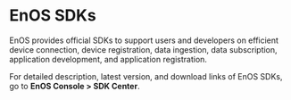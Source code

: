 # EnOS SDKs

EnOS provides official SDKs to support users and developers on efficient device connection, device registration, data ingestion, data subscription, application development, and application registration.

For detailed description, latest version, and download links of EnOS SDKs, go to **EnOS Console > SDK Center**.



<!--

## EnOS Device SDKs

The **EnOS Device SDKs** provide various device connection and management interfaces, such as device registration, device data ingestion, and device control, to help you send device telemetries to the EnOS Cloud and receive data or commands from the cloud.

### EnOS Device SDK for MQTT for Java

- [Include dependency in Maven project](https://mvnrepository.com/artifact/com.envisioniot/enos-mqtt/2.1.2)
- [Obtain source code from GitHub](https://github.com/EnvisionIot/enos-mqtt-sdk-java)

### EnOS Device SDK for MQTT for Python (Preview Edition)

- Install from PIP

  ```
  pip install enos-mqtt-sdk-python
  ```

- [Obtain source code from GitHub](https://github.com/EnvisionIot/enos-mqtt-sdk-python)



## EnOS API Core SDKs

The **EnOS API Core SDKs** provide the basic environment for calling EnOS APIs, which support both synchronous and asynchronous API requests.

### Java Core SDK (Poseidon)

- [Include dependency in Maven project](https://mvnrepository.com/artifact/com.envisioniot/apim-poseidon/0.1.7)



View [Getting Started with EnOS API](/docs/api/en/latest/gettingstarted.html) for more information



### Python Core SDK (Athena)

- Install from PIP:

  ```
  pip install aphrodite
  ```




View [Getting Started with EnOS API](/docs/api/en/latest/gettingstarted.html) for more information



## EnOS IoT SDK for C

The **EnOS IoT SDK for C** supports the following functions APIs for X.509 certificate-based authentication, data transmission between devices and cloud through MQTT protocol, and EnOS Cloud services.

- [Obtain source code from GitHub](https://github.com/EnvisionIot/enos-iot-sdk-c)



## EnOS Data Subscription SDK

EnOS Data Subscribe SDK supports consuming the subscribed asset real-time data and alert data.

- [Include dependency in Maven project](https://mvnrepository.com/artifact/com.envisioniot/enos-subscribe/2.2.0)

## Related Links

- [Getting Started with EnOS SDKs](gettingstarted_sdk)



## EnOS Appframework Mars

The EnOS Appframework Mars SDK provides a framework and a set of easy-to-use APIs for Application Registration (including permission authentication method) and application development.

- [Include dependency in Maven project](https://mvnrepository.com/artifact/com.envisioniot/enos-appframework-mars/0.1.0)

-->